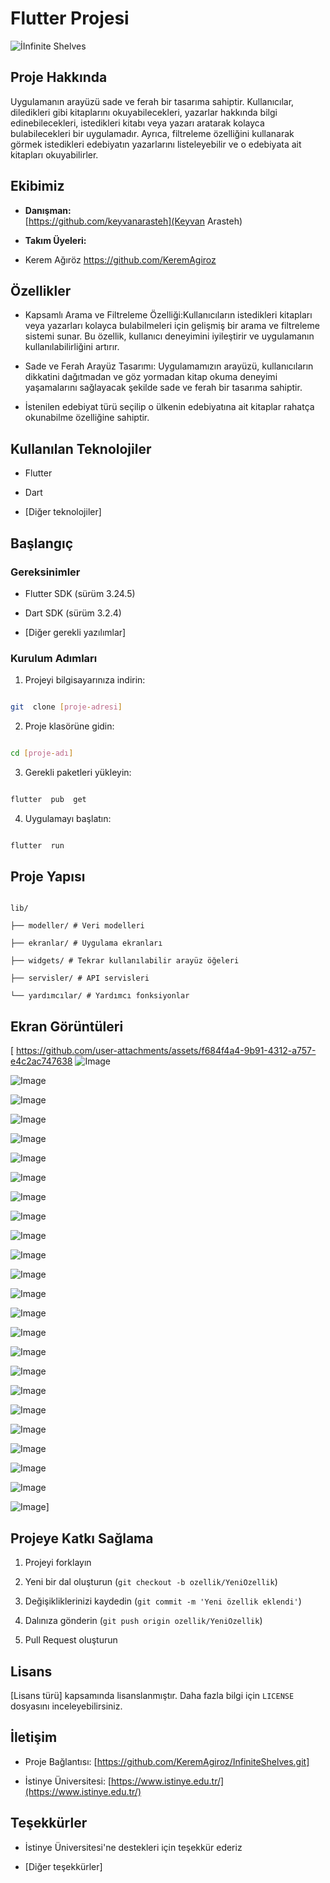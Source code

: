 

# Flutter Projesi

  

![İInfinite Shelves](mavikit.webp)

  

## Proje Hakkında

Uygulamanın arayüzü sade ve ferah bir tasarıma sahiptir. Kullanıcılar, diledikleri gibi kitaplarını okuyabilecekleri, yazarlar hakkında bilgi edinebilecekleri, istedikleri kitabı veya yazarı aratarak kolayca bulabilecekleri bir uygulamadır. Ayrıca, filtreleme özelliğini kullanarak görmek istedikleri edebiyatın yazarlarını listeleyebilir ve o edebiyata ait kitapları okuyabilirler.

  

## Ekibimiz

-  **Danışman:**  
[https://github.com/keyvanarasteh](Keyvan Arasteh)


-  **Takım Üyeleri:**

- Kerem Ağıröz https://github.com/KeremAgiroz

  

## Özellikler

- Kapsamlı Arama ve Filtreleme Özelliği:Kullanıcıların istedikleri kitapları veya yazarları kolayca bulabilmeleri için gelişmiş bir arama ve filtreleme sistemi sunar. Bu özellik, kullanıcı deneyimini iyileştirir ve uygulamanın kullanılabilirliğini artırır.

- Sade ve Ferah Arayüz Tasarımı: Uygulamamızın arayüzü, kullanıcıların dikkatini dağıtmadan ve göz yormadan kitap okuma deneyimi yaşamalarını sağlayacak şekilde sade ve ferah bir tasarıma sahiptir.

- İstenilen edebiyat türü seçilip o ülkenin edebiyatına ait kitaplar rahatça okunabilme özelliğine sahiptir.

  

## Kullanılan Teknolojiler

- Flutter

- Dart

- [Diğer teknolojiler]

  

## Başlangıç

  

### Gereksinimler

- Flutter SDK (sürüm 3.24.5)

- Dart SDK (sürüm 3.2.4)

- [Diğer gerekli yazılımlar]

  

### Kurulum Adımları

1. Projeyi bilgisayarınıza indirin:

```bash

git  clone [proje-adresi]

```

  

2. Proje klasörüne gidin:

```bash

cd [proje-adı]

```

  

3. Gerekli paketleri yükleyin:

```bash

flutter  pub  get

```

  

4. Uygulamayı başlatın:

```bash

flutter  run

```

  

## Proje Yapısı

```

lib/

├── modeller/ # Veri modelleri

├── ekranlar/ # Uygulama ekranları

├── widgets/ # Tekrar kullanılabilir arayüz öğeleri

├── servisler/ # API servisleri

└── yardımcılar/ # Yardımcı fonksiyonlar

```

  

## Ekran Görüntüleri

[ https://github.com/user-attachments/assets/f684f4a4-9b91-4312-a757-e4c2ac747638
![Image](https://github.com/user-attachments/assets/ba4c2348-250a-4387-b3d2-17f14b448218)

![Image](https://github.com/user-attachments/assets/98c6633b-4edd-4db8-ad0a-bd003ff7205d)

![Image](https://github.com/user-attachments/assets/1dbce7d5-9db4-4266-8641-b6e50dfad439)

![Image](https://github.com/user-attachments/assets/d4e75e93-50eb-4cf9-b71f-7493dc295eee)

![Image](https://github.com/user-attachments/assets/e31f7a16-eb90-44b7-8932-297de41460a5)

![Image](https://github.com/user-attachments/assets/e92fc3ab-0122-4bea-924b-3cc224b4446d)

![Image](https://github.com/user-attachments/assets/c1a28c5c-91d9-4ca5-bd4e-bde897879240)

![Image](https://github.com/user-attachments/assets/1735aa50-f7c9-4d41-a1db-12d4e469466c)

![Image](https://github.com/user-attachments/assets/4be25324-5966-4b48-b570-70a3c37cf392)

![Image](https://github.com/user-attachments/assets/0d58e4a2-0231-4c17-b81a-ac75e8198e8c)

![Image](https://github.com/user-attachments/assets/f0c1219b-699a-4065-87e3-41d915b10883)

![Image](https://github.com/user-attachments/assets/d31d0e5f-5029-487a-9d82-8e5881088bbc)

![Image](https://github.com/user-attachments/assets/0c804fc0-91be-467c-84d6-ebfeb249cdc5)

![Image](https://github.com/user-attachments/assets/26dcdad5-9293-4cc8-aec3-a7bb2f8cfb57)

![Image](https://github.com/user-attachments/assets/dd14ffe7-b5d4-44a3-88c3-81f60808801f)

![Image](https://github.com/user-attachments/assets/8204debb-e7b8-4311-a2dc-0c41ccfdbd36)

![Image](https://github.com/user-attachments/assets/648381e8-841f-41cb-8b53-b600d741d397)

![Image](https://github.com/user-attachments/assets/31d50602-d13b-4582-9756-4fe3aa01209b)

![Image](https://github.com/user-attachments/assets/4f7780b1-3dd9-4762-8bb5-4cff55c1a498)

![Image](https://github.com/user-attachments/assets/ac762469-13a0-441a-be92-4280716136df)

![Image](https://github.com/user-attachments/assets/be35c85e-1d86-4d28-9a4d-5d8c2098fa9d)

![Image](https://github.com/user-attachments/assets/14c5f3c9-2669-49c1-9ab4-c5ba735a1245)

![Image](https://github.com/user-attachments/assets/6cec028b-e28e-47f0-8084-0b8cf24a050f)

![Image](https://github.com/user-attachments/assets/78fa1f13-beb2-4e67-9822-8c503cd19e7e)]

  

## Projeye Katkı Sağlama

1. Projeyi forklayın

2. Yeni bir dal oluşturun (`git checkout -b ozellik/YeniOzellik`)

3. Değişikliklerinizi kaydedin (`git commit -m 'Yeni özellik eklendi'`)

4. Dalınıza gönderin (`git push origin ozellik/YeniOzellik`)

5. Pull Request oluşturun

  

## Lisans

[Lisans türü] kapsamında lisanslanmıştır. Daha fazla bilgi için `LICENSE` dosyasını inceleyebilirsiniz.

  

## İletişim

- Proje Bağlantısı: [https://github.com/KeremAgiroz/InfiniteShelves.git]

- İstinye Üniversitesi: [https://www.istinye.edu.tr/](https://www.istinye.edu.tr/)

  

## Teşekkürler

- İstinye Üniversitesi'ne destekleri için teşekkür ederiz

- [Diğer teşekkürler]

  
  

